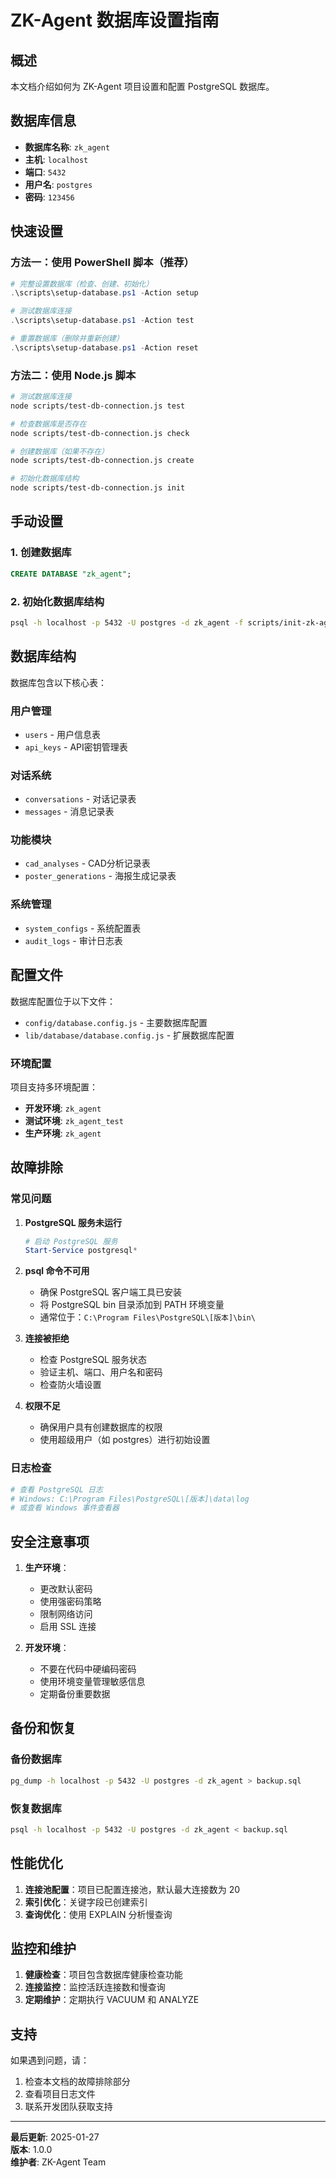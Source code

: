 # ZK-Agent 数据库设置指南

## 概述

本文档介绍如何为 ZK-Agent 项目设置和配置 PostgreSQL 数据库。

## 数据库信息

- **数据库名称**: `zk_agent`
- **主机**: `localhost`
- **端口**: `5432`
- **用户名**: `postgres`
- **密码**: `123456`

## 快速设置

### 方法一：使用 PowerShell 脚本（推荐）

```powershell
# 完整设置数据库（检查、创建、初始化）
.\scripts\setup-database.ps1 -Action setup

# 测试数据库连接
.\scripts\setup-database.ps1 -Action test

# 重置数据库（删除并重新创建）
.\scripts\setup-database.ps1 -Action reset
```

### 方法二：使用 Node.js 脚本

```bash
# 测试数据库连接
node scripts/test-db-connection.js test

# 检查数据库是否存在
node scripts/test-db-connection.js check

# 创建数据库（如果不存在）
node scripts/test-db-connection.js create

# 初始化数据库结构
node scripts/test-db-connection.js init
```

## 手动设置

### 1. 创建数据库

```sql
CREATE DATABASE "zk_agent";
```

### 2. 初始化数据库结构

```bash
psql -h localhost -p 5432 -U postgres -d zk_agent -f scripts/init-zk-agent-db.sql
```

## 数据库结构

数据库包含以下核心表：

### 用户管理
- `users` - 用户信息表
- `api_keys` - API密钥管理表

### 对话系统
- `conversations` - 对话记录表
- `messages` - 消息记录表

### 功能模块
- `cad_analyses` - CAD分析记录表
- `poster_generations` - 海报生成记录表

### 系统管理
- `system_configs` - 系统配置表
- `audit_logs` - 审计日志表

## 配置文件

数据库配置位于以下文件：

- `config/database.config.js` - 主要数据库配置
- `lib/database/database.config.js` - 扩展数据库配置

### 环境配置

项目支持多环境配置：

- **开发环境**: `zk_agent`
- **测试环境**: `zk_agent_test`
- **生产环境**: `zk_agent`

## 故障排除

### 常见问题

1. **PostgreSQL 服务未运行**
   ```powershell
   # 启动 PostgreSQL 服务
   Start-Service postgresql*
   ```

2. **psql 命令不可用**
   - 确保 PostgreSQL 客户端工具已安装
   - 将 PostgreSQL bin 目录添加到 PATH 环境变量
   - 通常位于：`C:\Program Files\PostgreSQL\[版本]\bin\`

3. **连接被拒绝**
   - 检查 PostgreSQL 服务状态
   - 验证主机、端口、用户名和密码
   - 检查防火墙设置

4. **权限不足**
   - 确保用户具有创建数据库的权限
   - 使用超级用户（如 postgres）进行初始设置

### 日志检查

```bash
# 查看 PostgreSQL 日志
# Windows: C:\Program Files\PostgreSQL\[版本]\data\log
# 或查看 Windows 事件查看器
```

## 安全注意事项

1. **生产环境**：
   - 更改默认密码
   - 使用强密码策略
   - 限制网络访问
   - 启用 SSL 连接

2. **开发环境**：
   - 不要在代码中硬编码密码
   - 使用环境变量管理敏感信息
   - 定期备份重要数据

## 备份和恢复

### 备份数据库

```bash
pg_dump -h localhost -p 5432 -U postgres -d zk_agent > backup.sql
```

### 恢复数据库

```bash
psql -h localhost -p 5432 -U postgres -d zk_agent < backup.sql
```

## 性能优化

1. **连接池配置**：项目已配置连接池，默认最大连接数为 20
2. **索引优化**：关键字段已创建索引
3. **查询优化**：使用 EXPLAIN 分析慢查询

## 监控和维护

1. **健康检查**：项目包含数据库健康检查功能
2. **连接监控**：监控活跃连接数和慢查询
3. **定期维护**：定期执行 VACUUM 和 ANALYZE

## 支持

如果遇到问题，请：

1. 检查本文档的故障排除部分
2. 查看项目日志文件
3. 联系开发团队获取支持

---

**最后更新**: 2025-01-27  
**版本**: 1.0.0  
**维护者**: ZK-Agent Team